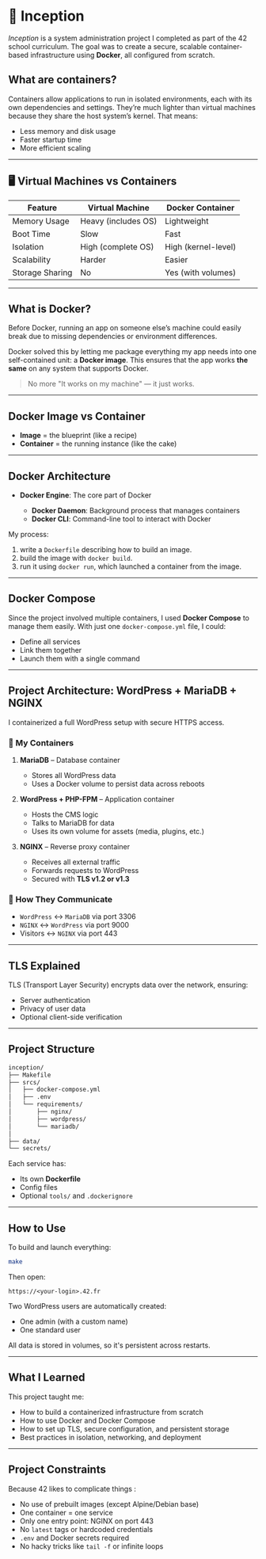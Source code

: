 # 🐳 Inception

*Inception* is a system administration project I completed as part of the 42 school curriculum. The goal was to create a secure, scalable container-based infrastructure using **Docker**, all configured from scratch.

## What are containers?

Containers allow applications to run in isolated environments, each with its own dependencies and settings. They’re much lighter than virtual machines because they share the host system’s kernel. That means:

* Less memory and disk usage
* Faster startup time
* More efficient scaling

---

## 🖥️ Virtual Machines vs Containers

| Feature         | Virtual Machine     | Docker Container    |
| --------------- | ------------------- | ------------------- |
| Memory Usage    | Heavy (includes OS) | Lightweight         |
| Boot Time       | Slow                | Fast                |
| Isolation       | High (complete OS)  | High (kernel-level) |
| Scalability     | Harder              | Easier              |
| Storage Sharing | No                  | Yes (with volumes)  |

---

## What is Docker?

Before Docker, running an app on someone else’s machine could easily break due to missing dependencies or environment differences.

Docker solved this by letting me package everything my app needs into one self-contained unit: a **Docker image**. This ensures that the app works **the same** on any system that supports Docker.

> No more "It works on my machine" — it just works.

---

## Docker Image vs Container

* **Image** = the blueprint (like a recipe)
* **Container** = the running instance (like the cake)

---

## Docker Architecture

* **Docker Engine**: The core part of Docker

  * **Docker Daemon**: Background process that manages containers
  * **Docker CLI**: Command-line tool to interact with Docker

My process:

1. write a `Dockerfile` describing how to build an image.
2. build the image with `docker build`.
3. run it using `docker run`, which launched a container from the image.

---

## Docker Compose

Since the project involved multiple containers, I used **Docker Compose** to manage them easily. With just one `docker-compose.yml` file, I could:

* Define all services
* Link them together
* Launch them with a single command

---

## Project Architecture: WordPress + MariaDB + NGINX

I containerized a full WordPress setup with secure HTTPS access.

### 🧱 My Containers

1. **MariaDB** – Database container

   * Stores all WordPress data
   * Uses a Docker volume to persist data across reboots

2. **WordPress + PHP-FPM** – Application container

   * Hosts the CMS logic
   * Talks to MariaDB for data
   * Uses its own volume for assets (media, plugins, etc.)

3. **NGINX** – Reverse proxy container

   * Receives all external traffic
   * Forwards requests to WordPress
   * Secured with **TLS v1.2 or v1.3**

### 📡 How They Communicate

* `WordPress` ↔️ `MariaDB` via port 3306
* `NGINX` ↔️ `WordPress` via port 9000
* Visitors ↔️ `NGINX` via port 443

---

## TLS Explained

TLS (Transport Layer Security) encrypts data over the network, ensuring:

* Server authentication
* Privacy of user data
* Optional client-side verification

---

## Project Structure

```bash
inception/
├── Makefile
├── srcs/
│   ├── docker-compose.yml
│   ├── .env
│   └── requirements/
│       ├── nginx/
│       ├── wordpress/
│       └── mariadb/
│
├── data/
└── secrets/
```

Each service has:

* Its own **Dockerfile**
* Config files
* Optional `tools/` and `.dockerignore`

---

## How to Use

To build and launch everything:

```bash
make
```

Then open:

```
https://<your-login>.42.fr
```

Two WordPress users are automatically created:

* One admin (with a custom name)
* One standard user

All data is stored in volumes, so it's persistent across restarts.

---

## What I Learned

This project taught me:

* How to build a containerized infrastructure from scratch
* How to use Docker and Docker Compose
* How to set up TLS, secure configuration, and persistent storage
* Best practices in isolation, networking, and deployment

---

## Project Constraints

Because 42 likes to complicate things : 

* No use of prebuilt images (except Alpine/Debian base)
* One container = one service
* Only one entry point: NGINX on port 443
* No `latest` tags or hardcoded credentials
* `.env` and Docker secrets required
* No hacky tricks like `tail -f` or infinite loops
